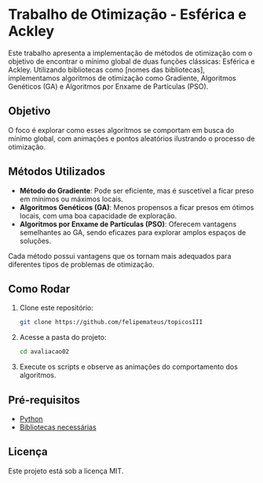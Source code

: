 # Trabalho de Otimização - Esférica e Ackley

Este trabalho apresenta a implementação de métodos de otimização com o objetivo de encontrar o mínimo global de duas funções clássicas: Esférica e Ackley. Utilizando bibliotecas como [nomes das bibliotecas], implementamos algoritmos de otimização como Gradiente, Algoritmos Genéticos (GA) e Algoritmos por Enxame de Partículas (PSO). 

## Objetivo

O foco é explorar como esses algoritmos se comportam em busca do mínimo global, com animações e pontos aleatórios ilustrando o processo de otimização.

## Métodos Utilizados

- **Método do Gradiente**: Pode ser eficiente, mas é suscetível a ficar preso em mínimos ou máximos locais.
- **Algoritmos Genéticos (GA)**: Menos propensos a ficar presos em ótimos locais, com uma boa capacidade de exploração.
- **Algoritmos por Enxame de Partículas (PSO)**: Oferecem vantagens semelhantes ao GA, sendo eficazes para explorar amplos espaços de soluções.

Cada método possui vantagens que os tornam mais adequados para diferentes tipos de problemas de otimização.

## Como Rodar

1. Clone este repositório:
    ```bash
    git clone https://github.com/felipemateus/topicosIII
    ```
2. Acesse a pasta do projeto:
    ```bash
    cd avaliacao02
    ```

3. Execute os scripts e observe as animações do comportamento dos algoritmos.

## Pré-requisitos

- [Python](https://www.python.org/downloads/)
- [Bibliotecas necessárias](requirements.txt)

## Licença

Este projeto está sob a licença MIT.

